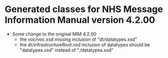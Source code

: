 ﻿# Generated classes for NHS Message Information Manual version 4.2.00
- Some change to the original MIM 4.2.00
  - the voc/voc.xsd missing inclusion of "dt/datatypes.xsd"
  - the dt/infrastructureRoot.xsd inclusion of datatypes should be "datatypes.xsd" instead of "./datatypes.xsd"